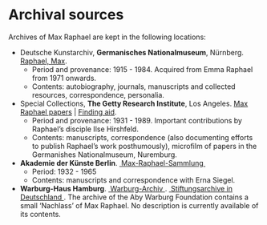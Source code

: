 
# Archival sources
Archives of Max Raphael are kept in the following locations:

- Deutsche Kunstarchiv, **Germanisches Nationalmuseum**, Nürnberg. [Raphael, Max][1].
	- Period and provenance: 1915 - 1984. Acquired from Emma Raphael from 1971 onwards.
	- Contents: autobiography, journals, manuscripts and collected resources, correspondence, personalia. 
- Special Collections, **The Getty Research Institute**, Los Angeles. [Max Raphael papers][2] | [Finding aid][3].
	- Period and provenance: 1931 - 1989. Important contributions by Raphael’s disciple Ilse Hirshfeld.
	- Contents: manuscripts, correspondence (also documenting efforts to publish Raphael’s work posthumously), microfilm of papers in the Germanishes Nationalmuseum, Nuremburg.
- **Akademie der Künste Berlin**. [ Max-Raphael-Sammlung ][4]
	- Period: 1932 - 1965
	- Contents: manuscripts and correspondence with Erna Siegel.
- **Warburg-Haus Hamburg**. [ Warburg-Archiv ][5]. [ Stiftungsarchive in Deutschland ][6]. The archive of the Aby Warburg Foundation contains a small ‘Nachlass’ of Max Raphael. No description is currently available of its contents.

[1]:	http://dka.gnm.de/objekt_start.fau?prj=dka-ifaust&dm=dka&ref=937
[2]:	http://primo.getty.edu/GRI:GETTY_ALMA21136173510001551
[3]:	http://archives2.getty.edu:8082/xtf/view?docId=ead/920050/920050.xml;query=;
[4]:	https://archiv.adk.de/bigobjekt/15197
[5]:	http://www.warburg-haus.de/archive/warburg-archiv/
[6]:	http://stiftungsarchive.de/archive/3750
